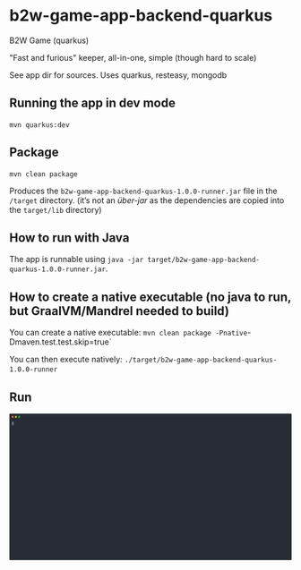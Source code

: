 # b2w-game-app-backend-quarkus

B2W Game (quarkus)

"Fast and furious" keeper, all-in-one, simple (though hard to scale)

See app dir for sources. Uses quarkus, resteasy, mongodb

## Running the app in dev mode

```
mvn quarkus:dev
```

## Package 

```
mvn clean package
```

Produces the `b2w-game-app-backend-quarkus-1.0.0-runner.jar` file in the `/target` directory.
(it’s not an _über-jar_ as the dependencies are copied into the `target/lib` directory)

## How to run with Java

The app is runnable using `java -jar target/b2w-game-app-backend-quarkus-1.0.0-runner.jar`.

## How to create a native executable (no java to run, but GraalVM/Mandrel needed to build)

You can create a native executable: `mvn clean package -Pnative`-Dmaven.test.test.skip=true`

You can then execute natively: `./target/b2w-game-app-backend-quarkus-1.0.0-runner`

## Run

![Console](./data/b2w-game.svg)

